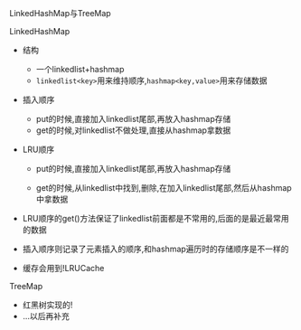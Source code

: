 LinkedHashMap与TreeMap



LinkedHashMap

* 结构

  * 一个linkedlist+hashmap
  * `linkedlist<key>`用来维持顺序,`hashmap<key,value>`用来存储数据

* 插入顺序

  * put的时候,直接加入linkedlist尾部,再放入hashmap存储
  * get的时候,对linkedlist不做处理,直接从hashmap拿数据

* LRU顺序

  * put的时候,直接加入linkedlist尾部,再放入hashmap存储

  * get的时候,从linkedlist中找到,删除,在加入linkedlist尾部,然后从hashmap中拿数据

    

* LRU顺序的get()方法保证了linkedlist前面都是不常用的,后面的是最近最常用的数据

* 插入顺序则记录了元素插入的顺序,和hashmap遍历时的存储顺序是不一样的

* 缓存会用到!LRUCache

TreeMap

* 红黑树实现的!
* ...以后再补充